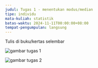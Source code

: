 ```yaml
---
judul: Tugas 1 - menentukan modus/median
tipe: individu
mata-kuliah: statistik
batas-waktu: 2024-11-11T00:00:00+08:00
tempat-pengumpulan: langsung
---
```


Tulis di buku/kertas selembar

![gambar tugas 1](https://b.catgirlsare.sexy/JlQTUmIbhJxn.jpg)

![gambar tugas 2](https://b.catgirlsare.sexy/wVCKEZeQTYGW.jpg)
